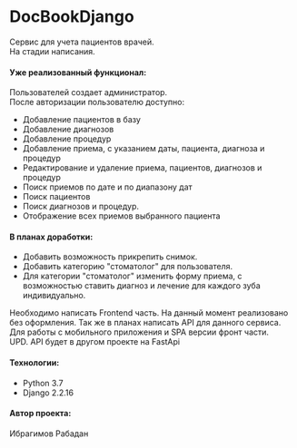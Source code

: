 # DocBookDjango
Сервис для учета пациентов врачей.\
На стадии написания.
#### Уже реализованный функционал:
Пользователей создает администратор.\
После авторизации пользователю доступно:
- Добавление пациентов в базу
- Добавление диагнозов
- Добавление процедур
- Добавление приема, с указанием даты, пациента, диагноза и процедур
- Редактирование и удаление приема, пациентов, диагнозов и процедур
- Поиск приемов по дате и по диапазону дат
- Поиск пациентов
- Поиск диагнозов и процедур.
- Отображение всех приемов выбранного пациента
#### В планах доработки:
- Добавить возможность прикрепить снимок.
- Добавить категорию "стоматолог" для пользователя.
- Для категории "стоматолог" изменить форму приема, с возможностью ставить диагноз и лечение для каждого зуба индивидуально.

Необходимо написать Frontend часть. На данный момент реализовано без оформления.
Так же в планах написать API для данного сервиса. Для работы с мобильного приложения и SPA версии фронт части.\
UPD. API будет в другом проекте на FastApi
#### Технологии:
- Python 3.7
- Django 2.2.16
#### Автор проекта:
Ибрагимов Рабадан

